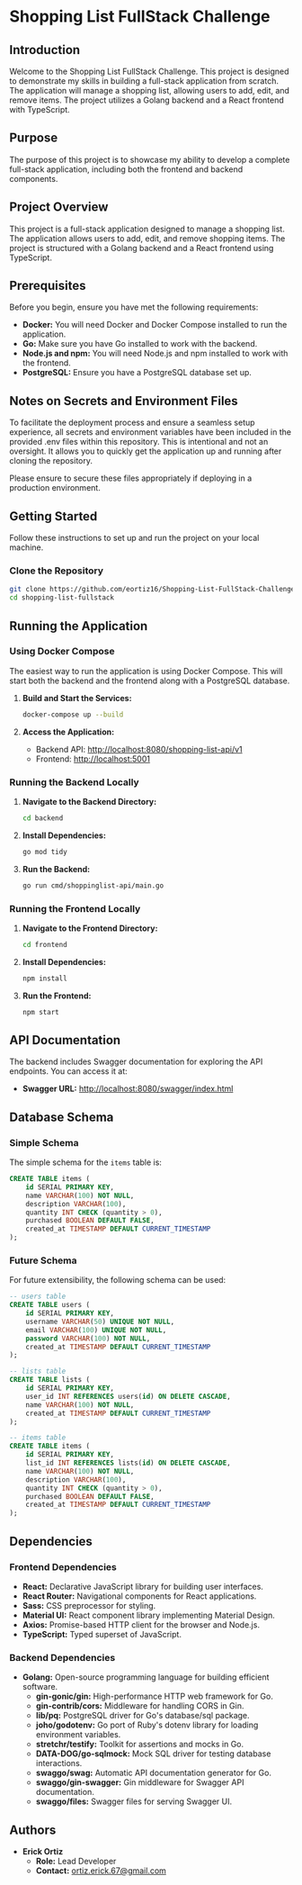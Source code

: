 
# Shopping List FullStack Challenge

## Introduction

Welcome to the Shopping List FullStack Challenge. This project is designed to demonstrate my skills in building a full-stack application from scratch. The application will manage a shopping list, allowing users to add, edit, and remove items. The project utilizes a Golang backend and a React frontend with TypeScript.

## Purpose

The purpose of this project is to showcase my ability to develop a complete full-stack application, including both the frontend and backend components.

## Project Overview

This project is a full-stack application designed to manage a shopping list. The application allows users to add, edit, and remove shopping items. The project is structured with a Golang backend and a React frontend using TypeScript.

## Prerequisites

Before you begin, ensure you have met the following requirements:

- **Docker:** You will need Docker and Docker Compose installed to run the application.
- **Go:** Make sure you have Go installed to work with the backend.
- **Node.js and npm:** You will need Node.js and npm installed to work with the frontend.
- **PostgreSQL:** Ensure you have a PostgreSQL database set up.

## Notes on Secrets and Environment Files

To facilitate the deployment process and ensure a seamless setup experience, all secrets and environment variables have been included in the provided .env files within this repository. This is intentional and not an oversight. It allows you to quickly get the application up and running after cloning the repository.

Please ensure to secure these files appropriately if deploying in a production environment.

## Getting Started

Follow these instructions to set up and run the project on your local machine.

### Clone the Repository

```sh
git clone https://github.com/eortiz16/Shopping-List-FullStack-Challenge.git
cd shopping-list-fullstack
```

## Running the Application

### Using Docker Compose

The easiest way to run the application is using Docker Compose. This will start both the backend and the frontend along with a PostgreSQL database.

1. **Build and Start the Services:**

    ```sh
    docker-compose up --build
    ```

2. **Access the Application:**

    - Backend API: [http://localhost:8080/shopping-list-api/v1](http://localhost:8080/shopping-list-api/v1)
    - Frontend: [http://localhost:5001](http://localhost:5001)

### Running the Backend Locally

1. **Navigate to the Backend Directory:**

    ```sh
    cd backend
    ```

2. **Install Dependencies:**

    ```sh
    go mod tidy
    ```

3. **Run the Backend:**

    ```sh
    go run cmd/shoppinglist-api/main.go
    ```

### Running the Frontend Locally

1. **Navigate to the Frontend Directory:**

    ```sh
    cd frontend
    ```

2. **Install Dependencies:**

    ```sh
    npm install
    ```

3. **Run the Frontend:**

    ```sh
    npm start
    ```

## API Documentation

The backend includes Swagger documentation for exploring the API endpoints. You can access it at:

- **Swagger URL:** [http://localhost:8080/swagger/index.html](http://localhost:8080/swagger/index.html)

## Database Schema

### Simple Schema

The simple schema for the `items` table is:

```sql
CREATE TABLE items (
    id SERIAL PRIMARY KEY,
    name VARCHAR(100) NOT NULL,
    description VARCHAR(100),
    quantity INT CHECK (quantity > 0),
    purchased BOOLEAN DEFAULT FALSE,
    created_at TIMESTAMP DEFAULT CURRENT_TIMESTAMP
);
```

### Future Schema

For future extensibility, the following schema can be used:

```sql
-- users table
CREATE TABLE users (
    id SERIAL PRIMARY KEY,
    username VARCHAR(50) UNIQUE NOT NULL,
    email VARCHAR(100) UNIQUE NOT NULL,
    password VARCHAR(100) NOT NULL,
    created_at TIMESTAMP DEFAULT CURRENT_TIMESTAMP
);

-- lists table
CREATE TABLE lists (
    id SERIAL PRIMARY KEY,
    user_id INT REFERENCES users(id) ON DELETE CASCADE,
    name VARCHAR(100) NOT NULL,
    created_at TIMESTAMP DEFAULT CURRENT_TIMESTAMP
);

-- items table
CREATE TABLE items (
    id SERIAL PRIMARY KEY,
    list_id INT REFERENCES lists(id) ON DELETE CASCADE,
    name VARCHAR(100) NOT NULL,
    description VARCHAR(100),
    quantity INT CHECK (quantity > 0),
    purchased BOOLEAN DEFAULT FALSE,
    created_at TIMESTAMP DEFAULT CURRENT_TIMESTAMP
);
```

## Dependencies

### Frontend Dependencies

- **React:** Declarative JavaScript library for building user interfaces.
- **React Router:** Navigational components for React applications.
- **Sass:** CSS preprocessor for styling.
- **Material UI:** React component library implementing Material Design.
- **Axios:** Promise-based HTTP client for the browser and Node.js.
- **TypeScript:** Typed superset of JavaScript.

### Backend Dependencies

- **Golang:** Open-source programming language for building efficient software.
  - **gin-gonic/gin:** High-performance HTTP web framework for Go.
  - **gin-contrib/cors:** Middleware for handling CORS in Gin.
  - **lib/pq:** PostgreSQL driver for Go's database/sql package.
  - **joho/godotenv:** Go port of Ruby's dotenv library for loading environment variables.
  - **stretchr/testify:** Toolkit for assertions and mocks in Go.
  - **DATA-DOG/go-sqlmock:** Mock SQL driver for testing database interactions.
  - **swaggo/swag:** Automatic API documentation generator for Go.
  - **swaggo/gin-swagger:** Gin middleware for Swagger API documentation.
  - **swaggo/files:** Swagger files for serving Swagger UI.

## Authors

- **Erick Ortiz**
  - **Role:** Lead Developer
  - **Contact:** [ortiz.erick.67@gmail.com](mailto:ortiz.erick.67@gmail.com)
